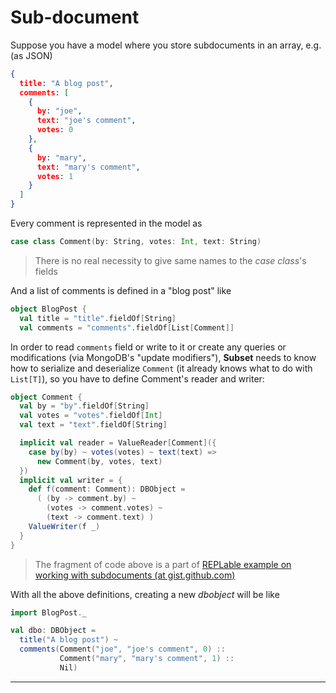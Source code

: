 # Sub-document

Suppose you have a model where you store subdocuments in an array,
e.g. (as JSON)

```json
{
  title: "A blog post",
  comments: [
    {
      by: "joe",
      text: "joe's comment",
      votes: 0
    },
    {
      by: "mary",
      text: "mary's comment",
      votes: 1
    }
  ]
}
```

Every comment is represented in the model as

```scala
case class Comment(by: String, votes: Int, text: String)
```

> There is no real necessity to give
> same names to the _case class_'s fields  

And a list of comments is defined in a "blog post" like

```scala
object BlogPost {
  val title = "title".fieldOf[String]
  val comments = "comments".fieldOf[List[Comment]]
```

In order to read `comments` field or write to it or create any queries
or modifications (via MongoDB's "update modifiers"), __Subset__ needs
to know how to serialize and deserialize `Comment` (it already knows
what to do with `List[T]`), so you have to define Comment's reader and
writer:

```scala
object Comment {
  val by = "by".fieldOf[String]
  val votes = "votes".fieldOf[Int]
  val text = "text".fieldOf[String]

  implicit val reader = ValueReader[Comment]({
    case by(by) ~ votes(votes) ~ text(text) =>
      new Comment(by, votes, text)
  })
  implicit val writer = {
    def f(comment: Comment): DBObject =
      ( (by -> comment.by) ~
        (votes -> comment.votes) ~
        (text -> comment.text) )
    ValueWriter(f _)
  }
}
```

> The fragment of code above is a part of
> [REPLable example on working with subdocuments (at gist.github.com)](https://gist.github.com/1647326)

With all the above definitions, creating a new $dbobject$ will be like

```scala
import BlogPost._

val dbo: DBObject =
  title("A blog post") ~
  comments(Comment("joe", "joe's comment", 0) ::
           Comment("mary", "mary's comment", 1) ::
           Nil)
```
           

* * *
